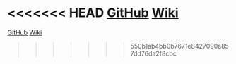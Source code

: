 <<<<<<< HEAD
[GitHub](https://github.com/UnBArqDsw2022-1/2022_1_G5_SerFit)
[Wiki](#SerFit)
=======
[GitHub](https://github.com/UnBArqDsw2022-1/2022_1_grupo5)
[Wiki](#SerFit)
>>>>>>> 550b1ab4bb0b7671e8427090a857dd76da2f8cbc

